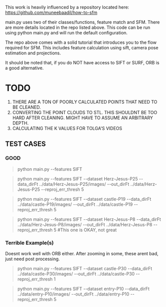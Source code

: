 This work is heavily influenced by a repository located here:
https://github.com/muneebaadil/how-to-sfm

main.py uses two of their classes/functions, feature match and SFM. There are more details located in the repo listed above. This code can be run using python main.py and will run the default configuration.

The repo above comes with a solid tutorial that introduces you to the flow required for SFM. This includes feature calculation using sift, camera pose estimation and projections.

It should be noted that, if you do NOT have access to SIFT or SURF, ORB is a good alternative.

# TODO

1. THERE ARE A TON OF POORLY CALCULATED POINTS THAT NEED TO BE CLEANED.
2. CONVERTING THE POINT CLOUDS TO STL. THIS SHOULDNT BE TOO HARD AFTER CLEANING. MIGHT HAVE TO ASSUME AN ARBITRARY DEPTH.
3. CALCULATING THE K VALUES FOR TOLGA'S VIDEOS

## TEST CASES
### GOOD
> python main.py --features SIFT

>python main.py --features SIFT --dataset Herz-Jesus-P25 --data_dirFt ../data/Herz-Jesus-P25/images/ --out_dirFt ../data/Herz-Jesus-P25 --reproj_err_thresh 5

>python main.py --features SIFT --dataset castle-P19 --data_dirFt ../data/castle-P19/images/ --out_dirFt ../data/castle-P19 --reproj_err_thresh 5

>python main.py --features SIFT --dataset Herz-Jesus-P8 --data_dirFt ../data/Herz-Jesus-P8/images/ --out_dirFt ../data/Herz-Jesus-P8 --reproj_err_thresh 5 
#This one is OKAY, not great

### Terrible Example(s)
Doesnt work well with ORB either. After zooming in some, these arent bad, just need post processing.

>python main.py --features SIFT --dataset castle-P30 --data_dirFt ../data/castle-P30/images/ --out_dirFt ../data/castle-P30 --reproj_err_thresh 1

>python main.py --features SIFT --dataset entry-P10 --data_dirFt ../data/entry-P10/images/ --out_dirFt ../data/entry-P10 --reproj_err_thresh 5
